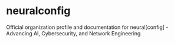 # neuralconfig
Official organization profile and documentation for neural[config] - Advancing AI, Cybersecurity, and Network Engineering

